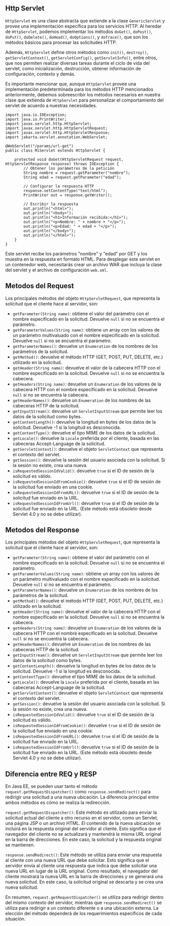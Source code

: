 ## Http Servlet

`HttpServlet` es una clase abstracta que extiende a la clase `GenericServlet` y provee una implementación específica para los servicios HTTP. Al heredar de `HttpServlet`, podemos implementar los métodos `doGet()`, `doPost()`, `doPut()`, `doDelete()`, `doHead()`, `doOptions()`, y `doTrace()`, que son los métodos básicos para procesar las solicitudes HTTP.

Además, `HttpServlet` define otros métodos como `init()`, `destroy()`, `getServletContext()`, `getServletConfig()`, `getServletInfo()`, entre otros, que nos permiten realizar diversas tareas durante el ciclo de vida del servlet, como inicialización, destrucción, obtener información de configuración, contexto y demás.

Es importante mencionar que, aunque `HttpServlet` provee una implementación predeterminada para los métodos HTTP mencionados anteriormente, debemos sobreescribir los métodos necesarios en nuestra clase que extienda de `HttpServlet` para personalizar el comportamiento del servlet de acuerdo a nuestras necesidades.

```
import java.io.IOException;
import java.io.PrintWriter;
import javax.servlet.http.HttpServlet;
import javax.servlet.http.HttpServletRequest;
import javax.servlet.http.HttpServletResponse;
import jakarta.servlet.annotation.WebServlet;

@WebServlet("/params/url-get")
public class MiServlet extends HttpServlet {

    protected void doGet(HttpServletRequest request, HttpServletResponse response) throws IOException {
        // Obtener los parámetros de la petición
        String nombre = request.getParameter("nombre");
        String edad = request.getParameter("edad");

        // Configurar la respuesta HTTP
        response.setContentType("text/html");
        PrintWriter out = response.getWriter();

        // Escribir la respuesta
        out.println("<html>");
        out.println("<body>");
        out.println("<h1>Información recibida:</h1>");
        out.println("<p>Nombre: " + nombre + "</p>");
        out.println("<p>Edad: " + edad + "</p>");
        out.println("</body>");
        out.println("</html>");
    }
}
```

Este servlet recibe los parámetros "nombre" y "edad" por GET y los muestra en la respuesta en formato HTML. Para desplegar este servlet en un contenedor web, necesitarás crear un archivo WAR que incluya la clase del servlet y el archivo de configuración `web.xml`.


## Metodos del Request

Los principales métodos del objeto `HttpServletRequest`, que representa la solicitud que el cliente hace al servidor, son:

-   `getParameter(String name)`: obtiene el valor del parámetro con el nombre especificado en la solicitud. Devuelve `null` si no se encuentra el parámetro.
-   `getParameterValues(String name)`: obtiene un array con los valores de un parámetro multivaluado con el nombre especificado en la solicitud. Devuelve `null` si no se encuentra el parámetro.
-   `getParameterNames()`: devuelve un `Enumeration` de los nombres de los parámetros de la solicitud.
-   `getMethod()`: devuelve el método HTTP (GET, POST, PUT, DELETE, etc.) utilizado en la solicitud.
-   `getHeader(String name)`: devuelve el valor de la cabecera HTTP con el nombre especificado en la solicitud. Devuelve `null` si no se encuentra la cabecera.
-   `getHeaders(String name)`: devuelve un `Enumeration` de los valores de la cabecera HTTP con el nombre especificado en la solicitud. Devuelve `null` si no se encuentra la cabecera.
-   `getHeaderNames()`: devuelve un `Enumeration` de los nombres de las cabeceras HTTP de la solicitud.
-   `getInputStream()`: devuelve un `ServletInputStream` que permite leer los datos de la solicitud como bytes.
-   `getContentLength()`: devuelve la longitud en bytes de los datos de la solicitud. Devuelve -1 si la longitud es desconocida.
-   `getContentType()`: devuelve el tipo MIME de los datos de la solicitud.
-   `getLocale()`: devuelve la `Locale` preferida por el cliente, basada en las cabeceras Accept-Language de la solicitud.
-   `getServletContext()`: devuelve el objeto `ServletContext` que representa el contexto del servlet.
-   `getSession()`: devuelve la sesión del usuario asociada con la solicitud. Si la sesión no existe, crea una nueva.
-   `isRequestedSessionIdValid()`: devuelve `true` si el ID de sesión de la solicitud es válido.
-   `isRequestedSessionIdFromCookie()`: devuelve `true` si el ID de sesión de la solicitud fue enviado en una cookie.
-   `isRequestedSessionIdFromURL()`: devuelve `true` si el ID de sesión de la solicitud fue enviado en la URL.
-   `isRequestedSessionIdFromUrl()`: devuelve `true` si el ID de sesión de la solicitud fue enviado en la URL. (Este método está obsoleto desde Servlet 4.0 y no se debe utilizar).

## Metodos del Response


Los principales métodos del objeto `HttpServletRequest`, que representa la solicitud que el cliente hace al servidor, son:

-   `getParameter(String name)`: obtiene el valor del parámetro con el nombre especificado en la solicitud. Devuelve `null` si no se encuentra el parámetro.
-   `getParameterValues(String name)`: obtiene un array con los valores de un parámetro multivaluado con el nombre especificado en la solicitud. Devuelve `null` si no se encuentra el parámetro.
-   `getParameterNames()`: devuelve un `Enumeration` de los nombres de los parámetros de la solicitud.
-   `getMethod()`: devuelve el método HTTP (GET, POST, PUT, DELETE, etc.) utilizado en la solicitud.
-   `getHeader(String name)`: devuelve el valor de la cabecera HTTP con el nombre especificado en la solicitud. Devuelve `null` si no se encuentra la cabecera.
-   `getHeaders(String name)`: devuelve un `Enumeration` de los valores de la cabecera HTTP con el nombre especificado en la solicitud. Devuelve `null` si no se encuentra la cabecera.
-   `getHeaderNames()`: devuelve un `Enumeration` de los nombres de las cabeceras HTTP de la solicitud.
-   `getInputStream()`: devuelve un `ServletInputStream` que permite leer los datos de la solicitud como bytes.
-   `getContentLength()`: devuelve la longitud en bytes de los datos de la solicitud. Devuelve -1 si la longitud es desconocida.
-   `getContentType()`: devuelve el tipo MIME de los datos de la solicitud.
-   `getLocale()`: devuelve la `Locale` preferida por el cliente, basada en las cabeceras Accept-Language de la solicitud.
-   `getServletContext()`: devuelve el objeto `ServletContext` que representa el contexto del servlet.
-   `getSession()`: devuelve la sesión del usuario asociada con la solicitud. Si la sesión no existe, crea una nueva.
-   `isRequestedSessionIdValid()`: devuelve `true` si el ID de sesión de la solicitud es válido.
-   `isRequestedSessionIdFromCookie()`: devuelve `true` si el ID de sesión de la solicitud fue enviado en una cookie.
-   `isRequestedSessionIdFromURL()`: devuelve `true` si el ID de sesión de la solicitud fue enviado en la URL.
-   `isRequestedSessionIdFromUrl()`: devuelve `true` si el ID de sesión de la solicitud fue enviado en la URL. (Este método está obsoleto desde Servlet 4.0 y no se debe utilizar).

## Diferencia entre REQ y RESP

En Java EE, se pueden usar tanto el método `request.getRequestDispatcher()` como `response.sendRedirect()` para redirigir una solicitud a una nueva ubicación. La diferencia principal entre ambos métodos es cómo se realiza la redirección.

`request.getRequestDispatcher()`: Este método es utilizado para enviar la solicitud actual del cliente a otro recurso en el servidor, como un Servlet, una página JSP o un archivo HTML. El contenido de la nueva ubicación se incluirá en la respuesta original del servidor al cliente. Esto significa que el navegador del cliente no se actualizará y mantendrá la misma URL original en la barra de direcciones. En este caso, la solicitud y la respuesta original se mantienen.

`response.sendRedirect()`: Este método se utiliza para enviar una respuesta al cliente con una nueva URL que debe solicitar. Esto significa que el servidor envía al cliente una respuesta que indica que debe solicitar una nueva URL en lugar de la URL original. Como resultado, el navegador del cliente mostrará la nueva URL en la barra de direcciones y se generará una nueva solicitud. En este caso, la solicitud original se descarta y se crea una nueva solicitud.

En resumen, `request.getRequestDispatcher()` se utiliza para redirigir dentro del mismo contexto del servidor, mientras que `response.sendRedirect()` se utiliza para redirigir a un contexto diferente o a una ubicación externa. La elección del método dependerá de los requerimientos específicos de cada situación.